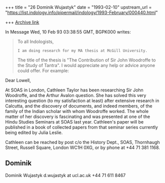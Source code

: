 +++
title = "26 Dominik Wujastyk"
date = "1993-02-10"
upstream_url = "https://list.indology.info/pipermail/indology/1993-February/000440.html"

+++
[Archive link](https://list.indology.info/pipermail/indology/1993-February/000440.html)

In Message Wed, 10 Feb 93 03:38:55 GMT, BGPK000 <BGPK at MUSICB.MCGILL.CA> writes:

>To all Indologists,
>
>     I am doing research for my MA thesis at McGill University.
>The title of the thesis is "The Contribution of Sir John
>Woodroffe to the Study of Tantra".  I would appreciate any help
>or advice anyone could offer.  For example:

Dear Lowell,

At SOAS in London, Cathleen Taylor has been researching Sir John Woodroffe,
and the Arthur Avalon question.  She has solved this very interesting
question (to my satisfaction at least) after extensive research in Calcutta,
and the discovery of documents, and indeed members, of the family of
the Indian scholar with whom Woodroffe worked.  The whole matter of her
discovery is fascinating and was presented at one of the Hindu Studies
Seminars at SOAS last year.  Cathleen's paper will be published in a book
of collected papers from that seminar series currently being edited by
Julia Leslie.

Cathleen can be reached by post c/o the History Dept., SOAS, Thornhaugh
Street, Russell Square, London WC1H 0XG, or by phone at +44 71 381 1168.

Dominik
----------------
Dominik Wujastyk                                  d.wujastyk at ucl.ac.uk
                                                       +44 71 611 8467




